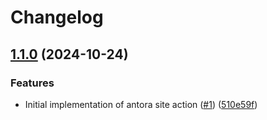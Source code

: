 # Changelog

## [1.1.0](https://github.com/philips-software/antora-site-action/compare/v1.0.0...v1.1.0) (2024-10-24)


### Features

* Initial implementation of antora site action ([#1](https://github.com/philips-software/antora-site-action/issues/1)) ([510e59f](https://github.com/philips-software/antora-site-action/commit/510e59f0b76a97fec612367bf3c952f48c7f59e9))
